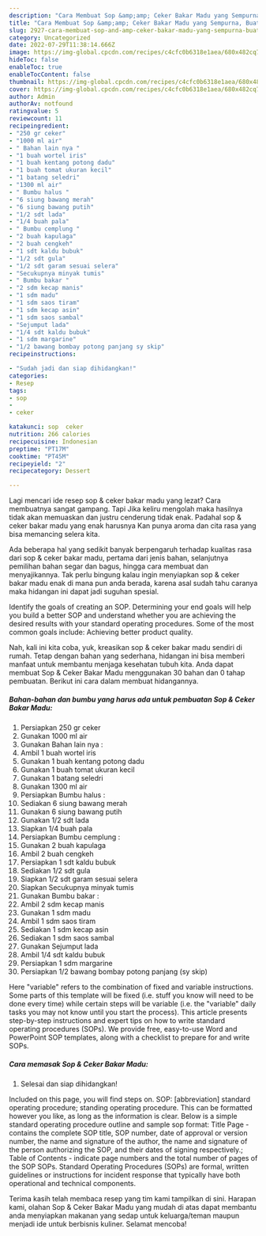 ```yaml
---
description: "Cara Membuat Sop &amp;amp; Ceker Bakar Madu yang Sempurna, Buat Buka Puasa Bisa Manjain Lidah"
title: "Cara Membuat Sop &amp;amp; Ceker Bakar Madu yang Sempurna, Buat Buka Puasa Bisa Manjain Lidah"
slug: 2927-cara-membuat-sop-and-amp-ceker-bakar-madu-yang-sempurna-buat-buka-puasa-bisa-manjain-lidah
category: Uncategorized
date: 2022-07-29T11:38:14.666Z
image: https://img-global.cpcdn.com/recipes/c4cfc0b6318e1aea/680x482cq70/sop-ceker-bakar-madu-foto-resep-utama.jpg
hideToc: false
enableToc: true
enableTocContent: false
thumbnail: https://img-global.cpcdn.com/recipes/c4cfc0b6318e1aea/680x482cq70/sop-ceker-bakar-madu-foto-resep-utama.jpg
cover: https://img-global.cpcdn.com/recipes/c4cfc0b6318e1aea/680x482cq70/sop-ceker-bakar-madu-foto-resep-utama.jpg
author: Admin
authorAv: notfound
ratingvalue: 5
reviewcount: 11
recipeingredient:
- "250 gr ceker"
- "1000 ml air"
- " Bahan lain nya "
- "1 buah wortel iris"
- "1 buah kentang potong dadu"
- "1 buah tomat ukuran kecil"
- "1 batang seledri"
- "1300 ml air"
- " Bumbu halus "
- "6 siung bawang merah"
- "6 siung bawang putih"
- "1/2 sdt lada"
- "1/4 buah pala"
- " Bumbu cemplung "
- "2 buah kapulaga"
- "2 buah cengkeh"
- "1 sdt kaldu bubuk"
- "1/2 sdt gula"
- "1/2 sdt garam sesuai selera"
- "Secukupnya minyak tumis"
- " Bumbu bakar "
- "2 sdm kecap manis"
- "1 sdm madu"
- "1 sdm saos tiram"
- "1 sdm kecap asin"
- "1 sdm saos sambal"
- "Sejumput lada"
- "1/4 sdt kaldu bubuk"
- "1 sdm margarine"
- "1/2 bawang bombay potong panjang sy skip"
recipeinstructions:

- "Sudah jadi dan siap dihidangkan!"
categories:
- Resep
tags:
- sop
- 
- ceker

katakunci: sop  ceker 
nutrition: 266 calories
recipecuisine: Indonesian
preptime: "PT17M"
cooktime: "PT45M"
recipeyield: "2"
recipecategory: Dessert

---
```



Lagi mencari ide resep sop &amp; ceker bakar madu yang lezat? Cara membuatnya sangat gampang. Tapi Jika keliru mengolah maka hasilnya tidak akan memuaskan dan justru cenderung tidak enak. Padahal sop &amp; ceker bakar madu yang enak harusnya Kan punya aroma dan cita rasa yang bisa memancing selera kita.


Ada beberapa hal yang sedikit banyak berpengaruh terhadap kualitas rasa dari sop &amp; ceker bakar madu, pertama dari jenis bahan, selanjutnya pemilihan bahan segar dan bagus, hingga cara membuat dan menyajikannya. Tak perlu bingung kalau ingin menyiapkan sop &amp; ceker bakar madu enak di mana pun anda berada, karena asal sudah tahu caranya maka hidangan ini dapat jadi suguhan spesial.

Identify the goals of creating an SOP. Determining your end goals will help you build a better SOP and understand whether you are achieving the desired results with your standard operating procedures. Some of the most common goals include: Achieving better product quality.


Nah, kali ini kita coba, yuk, kreasikan sop &amp; ceker bakar madu sendiri di rumah. Tetap dengan bahan yang sederhana, hidangan ini bisa memberi manfaat untuk membantu menjaga kesehatan tubuh kita. Anda dapat membuat Sop &amp; Ceker Bakar Madu menggunakan 30 bahan dan 0 tahap pembuatan. Berikut ini cara dalam membuat hidangannya.

<!--inarticleads1-->

##### Bahan-bahan dan bumbu yang harus ada untuk pembuatan Sop &amp; Ceker Bakar Madu:

1. Persiapkan 250 gr ceker
1. Gunakan 1000 ml air
1. Gunakan  Bahan lain nya :
1. Ambil 1 buah wortel iris
1. Gunakan 1 buah kentang potong dadu
1. Gunakan 1 buah tomat ukuran kecil
1. Gunakan 1 batang seledri
1. Gunakan 1300 ml air
1. Persiapkan  Bumbu halus :
1. Sediakan 6 siung bawang merah
1. Gunakan 6 siung bawang putih
1. Gunakan 1/2 sdt lada
1. Siapkan 1/4 buah pala
1. Persiapkan  Bumbu cemplung :
1. Gunakan 2 buah kapulaga
1. Ambil 2 buah cengkeh
1. Persiapkan 1 sdt kaldu bubuk
1. Sediakan 1/2 sdt gula
1. Siapkan 1/2 sdt garam sesuai selera
1. Siapkan Secukupnya minyak tumis
1. Gunakan  Bumbu bakar :
1. Ambil 2 sdm kecap manis
1. Gunakan 1 sdm madu
1. Ambil 1 sdm saos tiram
1. Sediakan 1 sdm kecap asin
1. Sediakan 1 sdm saos sambal
1. Gunakan Sejumput lada
1. Ambil 1/4 sdt kaldu bubuk
1. Persiapkan 1 sdm margarine
1. Persiapkan 1/2 bawang bombay potong panjang (sy skip)


Here &#34;variable&#34; refers to the combination of fixed and variable instructions. Some parts of this template will be fixed (i.e. stuff you know will need to be done every time) while certain steps will be variable (i.e. the &#34;variable&#34; daily tasks you may not know until you start the process). This article presents step-by-step instructions and expert tips on how to write standard operating procedures (SOPs). We provide free, easy-to-use Word and PowerPoint SOP templates, along with a checklist to prepare for and write SOPs. 

<!--inarticleads2-->

##### Cara memasak Sop &amp; Ceker Bakar Madu:


1. Selesai dan siap dihidangkan!

Included on this page, you will find steps on. SOP: [abbreviation] standard operating procedure; standing operating procedure. This can be formatted however you like, as long as the information is clear. Below is a simple standard operating procedure outline and sample sop format: Title Page - contains the complete SOP title, SOP number, date of approval or version number, the name and signature of the author, the name and signature of the person authorizing the SOP, and their dates of signing respectively.; Table of Contents - indicate page numbers and the total number of pages of the SOP SOPs. Standard Operating Procedures (SOPs) are formal, written guidelines or instructions for incident response that typically have both operational and technical components. 

Terima kasih telah membaca resep yang tim kami tampilkan di sini. Harapan kami, olahan Sop &amp; Ceker Bakar Madu yang mudah di atas dapat membantu anda menyiapkan makanan yang sedap untuk keluarga/teman maupun menjadi ide untuk berbisnis kuliner. Selamat mencoba!
